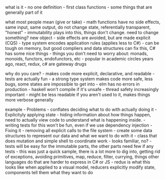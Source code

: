 what is it
	- no one definition
	- first class functions
	- some things that are generally part of it

what most people mean (give or take)
	- math functions have no side effects, same input, same output, do not change state, referentially transparent, "honest"
	- immutability plays into this, things don't change. need to change something? new object
	- side effects are avoided, but are made explicit (CQS)
	- type system encodes application rules (applies less to C#)
	- can be tough on memory, but good compliers and data structures can fix this, C# has some nice things
	- things you don't need to worry about: monads, monoids, functors, endofunctors, etc
	- popular in academic circles years ago, react, redux, c# are gateway drugs


why do you care?
	- makes code more explicit, declarative, and readable
	- tests are actually fun
	- a strong type system makes code more safe, less bugs, some states are impossible to get into
	- elm has no errors in production
	- haskell won't compile if it's unsafe
	- thread safety increasingly important
	- might be less readable if you aren't used to it, makes things more verbose generally

example
	- Problems
		- conflates deciding what to do with actually doing it
		- Explicityly applying state
		- hiding information about how things happen, need to actually view code to understand what is happening inside.
		- writing tests for this won't be fun, even if we use dependency injection
	- Fixing it
		- removing all explicit calls to the file system
		- create some data structures to represent our data and what we want to do with it
		- class that does mutation and simple shell to coordinate work
		- looks familiar, no?
		- tests will be easy for the immutable parts, the other parts need few if any tests
	- this was just a quick sample, there is a lot more to dig into, getting rid of exceptions, avoiding primitives, map, reduce, filter, currying, things other languages do that are harder to express in C# or JS
	- redux is what this looks like when applied to a visual model, reducers explicitly modify state, components tell them what they want to do
